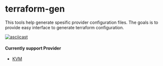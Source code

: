 # terraform-gen
This tools help generate spesific provider configuration files. The goals is to provide easy interface to generate terraform configuration.

[![asciicast](https://asciinema.org/a/Al0P7qzOPr0vLZhmCdINl74pL.svg)](https://asciinema.org/a/Al0P7qzOPr0vLZhmCdINl74pL)

#### Currently support Provider
- [KVM](https://github.com/zufardhiyaulhaq/terraform-gen/blob/master/docs/kvm/usage.md)
